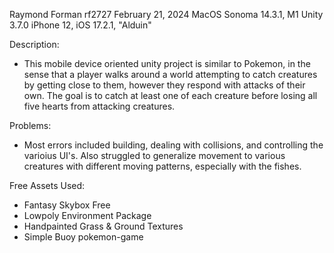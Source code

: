 Raymond Forman
rf2727
February 21, 2024
MacOS Sonoma 14.3.1, M1
Unity 3.7.0
iPhone 12, iOS 17.2.1, "Alduin"

Description:
- This mobile device oriented unity project is similar to Pokemon, in the sense that a player walks 
  around a world attempting to catch creatures by getting close to them, however they respond with 
  attacks of their own. The goal is to catch at least one of each creature before losing all five
  hearts from attacking creatures.

Problems:
- Most errors included building, dealing with collisions, and controlling the varioius UI's.
  Also struggled to generalize movement to various creatures with different moving patterns,
  especially with the fishes.

Free Assets Used:
- Fantasy Skybox Free
- Lowpoly Environment Package
- Handpainted Grass & Ground Textures
- Simple Buoy pokemon-game
